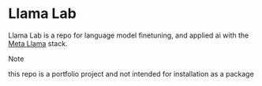 # Llama Lab

Llama Lab is a repo for language model finetuning, and applied ai with the [Meta Llama](https://github.com/meta-llama) stack.

> [!NOTE]
> this repo is a portfolio project and not intended for installation as a package